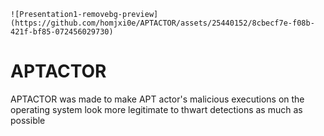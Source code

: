     ![Presentation1-removebg-preview](https://github.com/homjxi0e/APTACTOR/assets/25440152/8cbecf7e-f08b-421f-bf85-072456029730)
# APTACTOR
APTACTOR was made to make APT actor's malicious executions on the operating system look more legitimate to thwart detections as much as possible 
